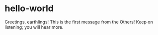 hello-world
===========
Greetings, earthlings! 
This is the first message from the Others!
Keep on listening; you will hear more.
